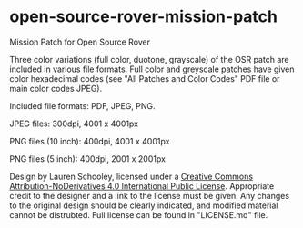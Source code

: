 # open-source-rover-mission-patch
Mission Patch for Open Source Rover

Three color variations (full color, duotone, grayscale) of the OSR patch are included in various file formats. Full color and greyscale patches have given color hexadecimal codes (see "All Patches and Color Codes" PDF file or main color codes JPEG).

Included file formats: PDF, JPEG, PNG. 

JPEG files: 300dpi, 4001 x 4001px

PNG files (10 inch): 400dpi, 4001 x 4001px

PNG files (5 inch): 400dpi, 2001 x 2001px

Design by Lauren Schooley, licensed under a [Creative Commons Attribution-NoDerivatives 4.0 International Public License](https://creativecommons.org/licenses/by-nd/4.0/). Appropriate credit to the designer and a link to the license must be given. Any changes to the original design should be clearly indicated, and modified material cannot be distrubted. Full license can be found in "LICENSE.md" file. 
